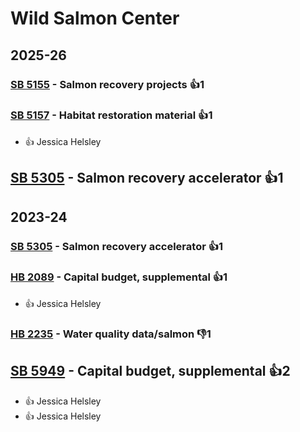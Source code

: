 # Wild Salmon Center
## 2025-26

### [SB 5155](/bill/2025-26/sb/5155/) - Salmon recovery projects 👍1  

### [SB 5157](/bill/2025-26/sb/5157/) - Habitat restoration material 👍1  
* 👍 Jessica Helsley

## [SB 5305](/bill/2025-26/sb/5305/) - Salmon recovery accelerator 👍1  

## 2023-24

### [SB 5305](/bill/2023-24/sb/5305/) - Salmon recovery accelerator 👍1  

### [HB 2089](/bill/2023-24/hb/2089/) - Capital budget, supplemental 👍1  
* 👍 Jessica Helsley

### [HB 2235](/bill/2023-24/hb/2235/) - Water quality data/salmon  👎1 

## [SB 5949](/bill/2023-24/sb/5949/) - Capital budget, supplemental 👍2  
* 👍 Jessica Helsley
* 👍 Jessica Helsley

